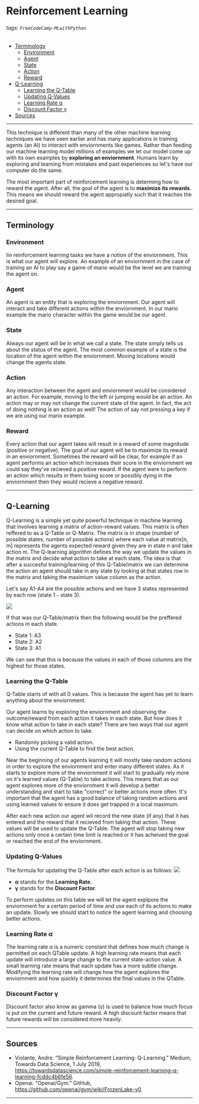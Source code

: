 # Reinforcement Learning

###### tags: `FreeCodeCamp-MLwithPython`


* [Terminology](#terminology)
    * [Environment](#environment)
    * [Agent](#agent)
    * [State](#state)
    * [Action](#action)
    * [Reward](#reward)
* [Q-Learning](#q-learning)
    * [Learning the Q-Table](#learning-the-q-table)
    * [Updating Q-Values](#updating-q-values)
    * [Learning Rate α](#learning-rate-α)
    * [Discount Factor γ](#discount-factor-γ)
* [Sources](#sources)


---

This technique is different than many of the other machine learning techniques we have seen earlier and has many applications in training agents (an AI) to interact with enviornments like games. Rather than feeding our machine learning model millions of examples we let our model come up with its own examples by **exploring an enviornment**. Humans learn by exploring and learning from mistakes and past experiences so let's have our computer do the same.

The most important part of reinforcement learning is determing how to reward the agent. After all, the goal of the agent is to **maximize its rewards**. This means we should reward the agent appropiatly such that it reaches the desired goal.

---

## Terminology

### Environment

Iin reinforcement learning tasks we have a notion of the enviornment. This is what our agent will explore. An example of an enviornment in the case of training an AI to play say a game of mario would be the level we are training the agent on.

### Agent

An agent is an entity that is exploring the enviornment. Our agent will interact and take different actions within the enviornment. In our mario example the mario character within the game would be our agent. 

### State

Always our agent will be in what we call a state. The state simply tells us about the status of the agent. The most common example of a state is the location of the agent within the enviornment. Moving locations would change the agents state.

### Action

Any interaction between the agent and enviornment would be considered an action. For example, moving to the left or jumping would be an action. An action may or may not change the current state of the agent. In fact, the act of doing nothing is an action as well! The action of say not pressing a key if we are using our mario example.

### Reward

Every action that our agent takes will result in a reward of some magnitude (positive or negative). The goal of our agent will be to maximize its reward in an enviornment. Sometimes the reward will be clear, for example if an agent performs an action which increases their score in the enviornment we could say they've recieved a positive reward. If the agent were to perform an action which results in them losing score or possibly dying in the enviornment then they would recieve a negative reward. 

---

## Q-Learning

Q-Learning is a simple yet quite powerful technique in machine learning that involves learning a matrix of action-reward values. This matrix is often reffered to as a Q-Table or Q-Matrix. The matrix is in shape (number of possible states, number of possible actions) where each value at matrix[n, m] represents the agents expected reward given they are in state n and take action m. The Q-learning algorithm defines the way we update the values in the matrix and decide what action to take at each state. The idea is that after a succesful training/learning of this Q-Table/matrix we can determine the action an agent should take in any state by looking at that states row in the matrix and taking the maximium value column as the action.

Let's say A1-A4 are the possible actions and we have 3 states represented by each row (state 1 - state 3).

![](https://i.imgur.com/P3bO5Hl.png)

If that was our Q-Table/matrix then the following would be the preffered actions in each state.
* State 1: A3
* State 2: A2
* State 3: A1

We can see that this is because the values in each of those columns are the highest for those states.

### Learning the Q-Table

Q-Table starts of with all 0 values. This is because the agent has yet to learn anything about the enviornment. 

Our agent learns by exploring the enviornment and observing the outcome/reward from each action it takes in each state. But how does it know what action to take in each state? There are two ways that our agent can decide on which action to take.
* Randomly picking a valid action.
* Using the current Q-Table to find the best action.

Near the beginning of our agents learning it will mostly take random actions in order to explore the enviornment and enter many different states. As it starts to explore more of the enviornment it will start to gradually rely more on it's learned values (Q-Table) to take actions. This means that as our agent explores more of the enviornment it will develop a better understanding and start to take "correct" or better actions more often. It's important that the agent has a good balance of taking random actions and using learned values to ensure it does get trapped in a local maximum. 

After each new action our agent wil record the new state (if any) that it has entered and the reward that it recieved from taking that action. These values will be used to update the Q-Table. The agent will stop taking new actions only once a certain time limit is reached or it has acheived the goal or reached the end of the enviornment. 

### Updating Q-Values

The formula for updating the Q-Table after each action is as follows:
![](https://i.imgur.com/zSwCDlJ.png)

* **α** stands for the **Learning Rate**.
* **γ** stands for the **Discount Factor**.

To perform updates on this table we will let the agent explpore the enviornment for a certain period of time and use each of its actions to make an update. Slowly we should start to notice the agent learning and choosing better actions. 

### Learning Rate α

The learning rate α is a numeric constant that defines how much change is permitted on each QTable update. A high learning rate means that each update will introduce a large change to the current state-action value. A small learning rate means that each update has a more subtle change. Modifying the learning rate will change how the agent explores the enviornment and how quickly it determines the final values in the QTable.

### Discount Factor γ

Discount factor also know as gamma (γ) is used to balance how much focus is put on the current and future reward. A high discount factor means that future rewards will be considered more heavily.

---

## Sources

* Violante, Andre. “Simple Reinforcement Learning: Q-Learning.” Medium, Towards Data Science, 1 July 2019, https://towardsdatascience.com/simple-reinforcement-learning-q-learning-fcddc4b6fe56.
* Openai. “Openai/Gym.” GitHub, https://github.com/openai/gym/wiki/FrozenLake-v0.

---
